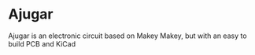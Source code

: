 # Ajugar
Ajugar is an electronic circuit based on Makey Makey, but with an easy to build PCB  and KiCad
